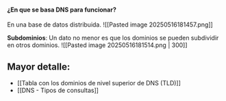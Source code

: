#### ¿En que se basa DNS para funcionar?
En una base de datos distribuida.
![[Pasted image 20250516181457.png]]

**Subdominios**: Un dato no menor es que los dominios se pueden subdividir en otros dominios.
![[Pasted image 20250516181514.png | 300]]

## Mayor detalle:
- [[Tabla con los dominios de nivel superior de DNS (TLD)]]
- [[DNS - Tipos de consultas]]